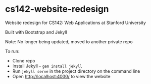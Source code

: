 # cs142-website-redesign

Website redesign for CS142: Web Applications at Stanford University

Built with Bootstrap and Jekyll

Note: No longer being updated, moved to another private repo

To run:
* Clone repo
* Install Jekyll – `gem install jekyll`
* Run `jekyll serve` in the project directory on the command line
* Open <http://localhost:4000/> to view the website
